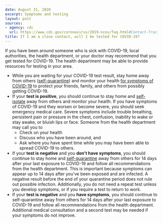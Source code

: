 ```yaml
---
date: August 31, 2020
excerpt: Symptoms and testing
layout: post
sources:
- agency: cdc
  url: https://www.cdc.gov/coronavirus/2019-ncov/faq.html#Contact-Tracing
title: If I am a close contact, will I be tested for COVID-19?
---
```


If you have been around someone who is sick with COVID-19, local authorities, the health department, or your doctor may recommend that you get tested for COVID-19. The health department may be able to provide resources for testing in your area.

- While you are waiting for your COVID-19 test result, stay home away from others ([self-quarantine](https://www.cdc.gov/coronavirus/2019-ncov/if-you-are-sick/quarantine.html)) and monitor your health [for symptoms of COVID-19](https://www.cdc.gov/coronavirus/2019-ncov/symptoms-testing/symptoms.html) to protect your friends, family, and others from possibly getting COVID-19.
- If your **test is positive**, you should continue to stay home and [self-isolate](https://www.cdc.gov/coronavirus/2019-ncov/if-you-are-sick/isolation.html) away from others and monitor your health. If you have symptoms of COVID-19 and they worsen or become severe, you should seek emergency medical care. Severe symptoms include trouble breathing, persistent pain or pressure in the chest, confusion, inability to wake or stay awake, or bluish lips or face. Someone from the health department may call you to
  - Check on your health
  - Discuss who you have been around, and
  - Ask where you have spent time while you may have been able to spread COVID-19 to others.
- If your **test is negative** and you **don’t have symptoms**, you should continue to stay home and [self-quarantine](https://www.cdc.gov/coronavirus/2019-ncov/if-you-are-sick/quarantine.html) away from others for 14 days after your last exposure to COVID-19 and follow all recommendations from the health department. This is important because symptoms can appear up to 14 days after you’ve been exposed and are infected. A negative result before the end of your quarantine period does not rule out possible infection. Additionally, you do not need a repeat test unless you develop symptoms, or if you require a test to return to work.
- If your **test is negative** and you **have symptoms**, you should continue to self-quarantine away from others for 14 days after your last exposure to COVID-19 and follow all recommendations from the health department. Additional medical consultation and a second test may be needed if your symptoms do not improve.